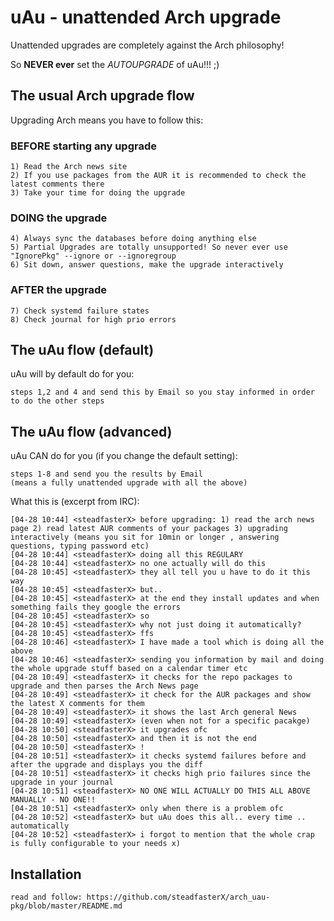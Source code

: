 # uAu - unattended Arch upgrade

Unattended upgrades are completely against the Arch philosophy!

So **NEVER ever** set the _AUTOUPGRADE_ of uAu!!! ;)


##  The usual Arch upgrade flow

Upgrading Arch means you have to follow this:

### BEFORE starting any upgrade

    1) Read the Arch news site
    2) If you use packages from the AUR it is recommended to check the latest comments there
    3) Take your time for doing the upgrade

### DOING the upgrade

    4) Always sync the databases before doing anything else
    5) Partial Upgrades are totally unsupported! So never ever use "IgnorePkg" --ignore or --ignoregroup
    6) Sit down, answer questions, make the upgrade interactively

### AFTER the upgrade

    7) Check systemd failure states
    8) Check journal for high prio errors
    


## The uAu flow (default)

uAu will by default do for you:

    steps 1,2 and 4 and send this by Email so you stay informed in order to do the other steps

## The uAu flow (advanced)

uAu CAN do for you (if you change the default setting):

    steps 1-8 and send you the results by Email
    (means a fully unattended upgrade with all the above)



What this is (excerpt from IRC):


````
[04-28 10:44] <steadfasterX> before upgrading: 1) read the arch news page 2) read latest AUR comments of your packages 3) upgrading interactively (means you sit for 10min or longer , answering questions, typing password etc)
[04-28 10:44] <steadfasterX> doing all this REGULARY
[04-28 10:44] <steadfasterX> no one actually will do this
[04-28 10:45] <steadfasterX> they all tell you u have to do it this way
[04-28 10:45] <steadfasterX> but..
[04-28 10:45] <steadfasterX> at the end they install updates and when something fails they google the errors
[04-28 10:45] <steadfasterX> so
[04-28 10:45] <steadfasterX> why not just doing it automatically?
[04-28 10:45] <steadfasterX> ffs
[04-28 10:46] <steadfasterX> I have made a tool which is doing all the above
[04-28 10:46] <steadfasterX> sending you information by mail and doing the whole upgrade stuff based on a calendar timer etc
[04-28 10:49] <steadfasterX> it checks for the repo packages to upgrade and then parses the Arch News page
[04-28 10:49] <steadfasterX> it check for the AUR packages and show the latest X comments for them
[04-28 10:49] <steadfasterX> it shows the last Arch general News
[04-28 10:49] <steadfasterX> (even when not for a specific pacakge)
[04-28 10:50] <steadfasterX> it upgrades ofc
[04-28 10:50] <steadfasterX> and then it is not the end
[04-28 10:50] <steadfasterX> !
[04-28 10:51] <steadfasterX> it checks systemd failures before and after the upgrade and displays you the diff
[04-28 10:51] <steadfasterX> it checks high prio failures since the upgrade in your journal
[04-28 10:51] <steadfasterX> NO ONE WILL ACTUALLY DO THIS ALL ABOVE MANUALLY - NO ONE!!
[04-28 10:51] <steadfasterX> only when there is a problem ofc
[04-28 10:52] <steadfasterX> but uAu does this all.. every time .. automatically
[04-28 10:52] <steadfasterX> i forgot to mention that the whole crap is fully configurable to your needs x)
````

## Installation

    read and follow: https://github.com/steadfasterX/arch_uau-pkg/blob/master/README.md




